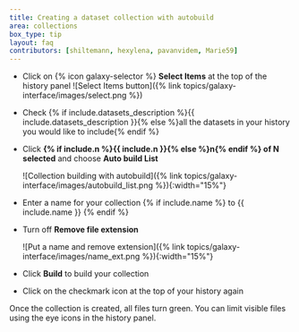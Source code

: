 ```yaml
---
title: Creating a dataset collection with autobuild
area: collections
box_type: tip
layout: faq
contributors: [shiltemann, hexylena, pavanvidem, Marie59]
---
```


* Click on {% icon galaxy-selector %} **Select Items** at the top of the history panel ![Select Items button]({% link topics/galaxy-interface/images/select.png %})
* Check {% if include.datasets_description %}{{ include.datasets_description }}{% else %}all the datasets in your history you would like to include{% endif %}
* Click **{% if include.n %}{{ include.n }}{% else %}n{% endif %} of N selected** and choose **Auto build List**

  ![Collection building with autobuild]({% link topics/galaxy-interface/images/autobuild_list.png %}){:width="15%"}

* Enter a name for your collection {% if include.name %} to {{ include.name }} {% endif %}
* Turn off **Remove file extension**

  ![Put a name and remove extension]({% link topics/galaxy-interface/images/name_ext.png %}){:width="15%"}

* Click **Build** to build your collection
* Click on the checkmark icon at the top of your history again

Once the collection is created, all files turn green. You can limit visible files using the eye icons in the history panel.
